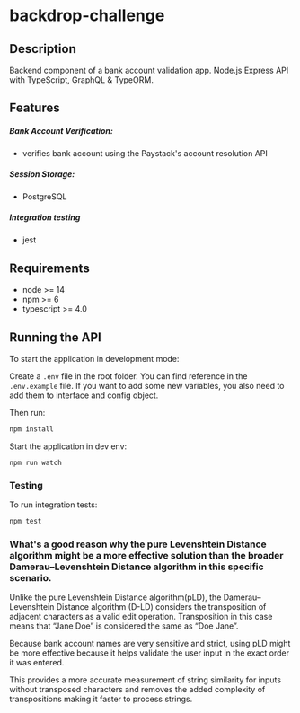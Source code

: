 # backdrop-challenge


## Description
Backend component of a bank account validation app. Node.js Express API with TypeScript, GraphQL & TypeORM.


## Features
##### Bank Account Verification:
- verifies bank account using the Paystack's account resolution API
##### Session Storage:
- PostgreSQL
##### Integration testing
- jest

## Requirements

- node >= 14
- npm >= 6
- typescript >= 4.0

## Running the API
To start the application in development mode:

Create a `.env` file in the root folder. You can find reference in the `.env.example` file.
If you want to add some new variables, you also need to add them to interface and config object.

Then run:

```bash
npm install
```

Start the application in dev env:
```
npm run watch
```


### Testing
To run integration tests: 
```bash
npm test
```

### What's a good reason why the pure Levenshtein Distance algorithm might be a more effective solution than the broader Damerau–Levenshtein Distance algorithm in this specific scenario.

Unlike the pure Levenshtein Distance algorithm(pLD), the Damerau–Levenshtein Distance algorithm (D-LD) considers the transposition of adjacent characters as a valid edit operation. Transposition in this case means that “Jane Doe” is considered the same as “Doe Jane”.

Because bank account names are very sensitive and strict, using pLD might be more effective because it helps validate the user input in the exact order it was entered. 

This provides a more accurate measurement of string similarity for inputs without transposed characters and removes the added complexity of transpositions making it faster to process strings.

